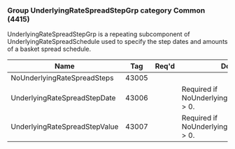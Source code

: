 ### Group UnderlyingRateSpreadStepGrp category Common (4415)

UnderlyingRateSpreadStepGrp is a repeating subcomponent of UnderlyingRateSpreadSchedule used to specify the step dates and amounts of a basket spread schedule.

| Name                          | Tag   | Req'd | Documentation                                       |
|-------------------------------|-------|----------|-----------------------------------------------------|
| NoUnderlyingRateSpreadSteps   | 43005 |       |                                                     |
| UnderlyingRateSpreadStepDate  | 43006 |       | Required if NoUnderlyingRateSpreadSteps(43005) > 0. |
| UnderlyingRateSpreadStepValue | 43007 |       | Required if NoUnderlyingRateSpreadSteps(43005) > 0. |

